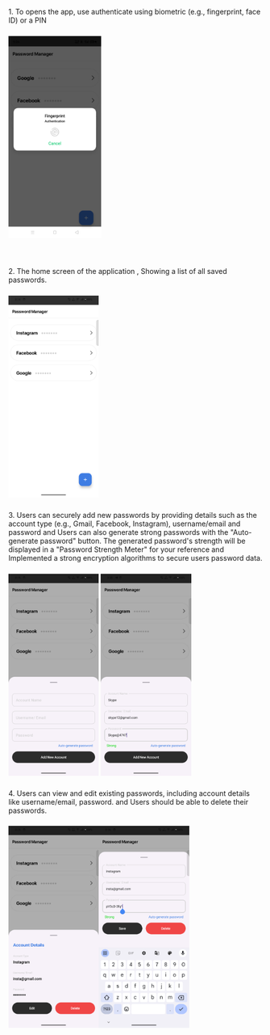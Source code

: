 <p align="left">1. To opens the app, use authenticate using biometric (e.g., fingerprint, face ID) or a PIN</p>

###

<div align="left">
  <img height="400" src="https://github.com/SandytheDeveloper/PasswordManagerTask/blob/main/finger_authentication.png"  />
</div>

###

<br clear="both">

<p align="left">2. The home screen of the application , Showing a list of all saved passwords.</p>

###

<div align="left">
  <img height="400" src="https://github.com/SandytheDeveloper/PasswordManagerTask/blob/main/home_screen.png"  />
</div>

###

<p align="left">3. Users can securely add new passwords by providing details such as the account type (e.g., Gmail, Facebook, Instagram), username/email and password and Users can also generate strong passwords with the "Auto-generate password" button. The generated password's strength will be displayed in a "Password Strength Meter" for your reference and Implemented a strong encryption algorithms to secure users password data.</p>

###

<div align="left">
  <img height="400" src="https://github.com/SandytheDeveloper/PasswordManagerTask/blob/main/add_new_account.png"  />
  <img height="400" src="https://github.com/SandytheDeveloper/PasswordManagerTask/blob/main/add_details.png"  />
</div>

###

<p align="left">4. Users can view and edit existing passwords, including account details like username/email, password. and Users should be able to delete their passwords.</p>

###

<img align="left" height="400" src="https://github.com/SandytheDeveloper/PasswordManagerTask/blob/main/view_account.png"  />

###

<img align="left" height="400" src="https://github.com/SandytheDeveloper/PasswordManagerTask/blob/main/edit_account.png"  />

###
